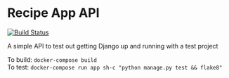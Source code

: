 # Recipe App API
[![Build Status](https://travis-ci.org/wgranger/recipe-app-api.svg?branch=master)](https://travis-ci.org/wgranger/recipe-app-api)

A simple API to test out getting Django up and running with a test project

To build: `docker-compose build`  
To test: `docker-compose run app sh-c "python manage.py test && flake8"`
